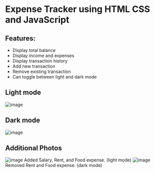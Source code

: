 # Expense Tracker using HTML CSS and JavaScript
## Features:
- Display total balance
- Display income and expenses
- Display transaction history
- Add new transaction
- Remove existing transaction
- Can toggle between light and dark mode

## Light mode
![image](https://user-images.githubusercontent.com/114202252/236678225-74e7964a-fc7e-4ca0-9b85-c26f3d74686a.png)

## Dark mode
![image](https://user-images.githubusercontent.com/114202252/236678241-c9b608dc-9b6f-442a-a2c7-ecb313d829d5.png)

## Additional Photos
![image](https://user-images.githubusercontent.com/114202252/236678370-5d7d295c-bd4f-4c68-9f05-245bec2fbcd9.png)
Added Salary, Rent, and Food expense. (light mode)
![image](https://user-images.githubusercontent.com/114202252/236678389-0355cbf2-2cc5-48a6-8368-24d27f4d1aec.png)
Removed Rent and Food expense. (dark mode)
